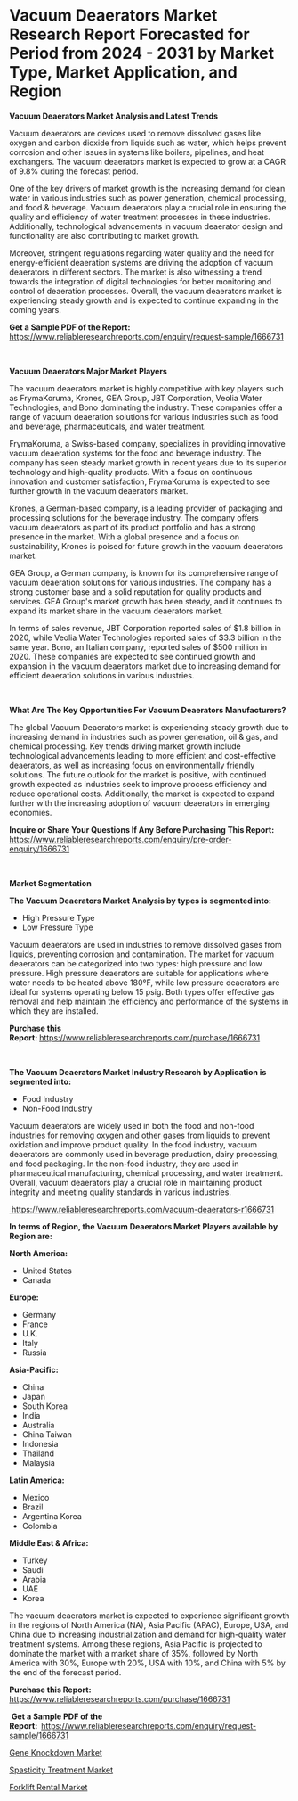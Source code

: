<p><h1>Vacuum Deaerators Market Research Report Forecasted for Period from 2024 -  2031 by Market Type, Market Application, and Region</h1></p><p><strong>Vacuum Deaerators Market Analysis and Latest Trends</strong></p>
<p><p>Vacuum deaerators are devices used to remove dissolved gases like oxygen and carbon dioxide from liquids such as water, which helps prevent corrosion and other issues in systems like boilers, pipelines, and heat exchangers. The vacuum deaerators market is expected to grow at a CAGR of 9.8% during the forecast period.</p><p>One of the key drivers of market growth is the increasing demand for clean water in various industries such as power generation, chemical processing, and food & beverage. Vacuum deaerators play a crucial role in ensuring the quality and efficiency of water treatment processes in these industries. Additionally, technological advancements in vacuum deaerator design and functionality are also contributing to market growth.</p><p>Moreover, stringent regulations regarding water quality and the need for energy-efficient deaeration systems are driving the adoption of vacuum deaerators in different sectors. The market is also witnessing a trend towards the integration of digital technologies for better monitoring and control of deaeration processes. Overall, the vacuum deaerators market is experiencing steady growth and is expected to continue expanding in the coming years.</p></p>
<p><strong>Get a Sample PDF of the Report:&nbsp;</strong> <a href="https://www.reliableresearchreports.com/enquiry/request-sample/1666731">https://www.reliableresearchreports.com/enquiry/request-sample/1666731</a></p>
<p>&nbsp;</p>
<p><strong>Vacuum Deaerators Major Market Players</strong></p>
<p><p>The vacuum deaerators market is highly competitive with key players such as FrymaKoruma, Krones, GEA Group, JBT Corporation, Veolia Water Technologies, and Bono dominating the industry. These companies offer a range of vacuum deaeration solutions for various industries such as food and beverage, pharmaceuticals, and water treatment.</p><p>FrymaKoruma, a Swiss-based company, specializes in providing innovative vacuum deaeration systems for the food and beverage industry. The company has seen steady market growth in recent years due to its superior technology and high-quality products. With a focus on continuous innovation and customer satisfaction, FrymaKoruma is expected to see further growth in the vacuum deaerators market.</p><p>Krones, a German-based company, is a leading provider of packaging and processing solutions for the beverage industry. The company offers vacuum deaerators as part of its product portfolio and has a strong presence in the market. With a global presence and a focus on sustainability, Krones is poised for future growth in the vacuum deaerators market.</p><p>GEA Group, a German company, is known for its comprehensive range of vacuum deaeration solutions for various industries. The company has a strong customer base and a solid reputation for quality products and services. GEA Group's market growth has been steady, and it continues to expand its market share in the vacuum deaerators market.</p><p>In terms of sales revenue, JBT Corporation reported sales of $1.8 billion in 2020, while Veolia Water Technologies reported sales of $3.3 billion in the same year. Bono, an Italian company, reported sales of $500 million in 2020. These companies are expected to see continued growth and expansion in the vacuum deaerators market due to increasing demand for efficient deaeration solutions in various industries.</p></p>
<p>&nbsp;</p>
<p><strong>What Are The Key Opportunities For Vacuum Deaerators Manufacturers?</strong></p>
<p><p>The global Vacuum Deaerators market is experiencing steady growth due to increasing demand in industries such as power generation, oil & gas, and chemical processing. Key trends driving market growth include technological advancements leading to more efficient and cost-effective deaerators, as well as increasing focus on environmentally friendly solutions. The future outlook for the market is positive, with continued growth expected as industries seek to improve process efficiency and reduce operational costs. Additionally, the market is expected to expand further with the increasing adoption of vacuum deaerators in emerging economies.</p></p>
<p><strong>Inquire or Share Your Questions If Any Before Purchasing This Report:</strong> <a href="https://www.reliableresearchreports.com/enquiry/pre-order-enquiry/1666731">https://www.reliableresearchreports.com/enquiry/pre-order-enquiry/1666731</a></p>
<p>&nbsp;</p>
<p><strong>Market Segmentation</strong></p>
<p><strong>The Vacuum Deaerators Market Analysis by types is segmented into:</strong></p>
<p><ul><li>High Pressure Type</li><li>Low Pressure Type</li></ul></p>
<p><p>Vacuum deaerators are used in industries to remove dissolved gases from liquids, preventing corrosion and contamination. The market for vacuum deaerators can be categorized into two types: high pressure and low pressure. High pressure deaerators are suitable for applications where water needs to be heated above 180°F, while low pressure deaerators are ideal for systems operating below 15 psig. Both types offer effective gas removal and help maintain the efficiency and performance of the systems in which they are installed.</p></p>
<p><strong>Purchase this Report:&nbsp;</strong><a href="https://www.reliableresearchreports.com/purchase/1666731">https://www.reliableresearchreports.com/purchase/1666731</a></p>
<p>&nbsp;</p>
<p><strong>The Vacuum Deaerators Market Industry Research by Application is segmented into:</strong></p>
<p><ul><li>Food Industry</li><li>Non-Food Industry</li></ul></p>
<p><p>Vacuum deaerators are widely used in both the food and non-food industries for removing oxygen and other gases from liquids to prevent oxidation and improve product quality. In the food industry, vacuum deaerators are commonly used in beverage production, dairy processing, and food packaging. In the non-food industry, they are used in pharmaceutical manufacturing, chemical processing, and water treatment. Overall, vacuum deaerators play a crucial role in maintaining product integrity and meeting quality standards in various industries.</p></p>
<p><a href="https://www.reliableresearchreports.com/vacuum-deaerators-r1666731">&nbsp;https://www.reliableresearchreports.com/vacuum-deaerators-r1666731</a></p>
<p><strong>In terms of Region, the Vacuum Deaerators Market Players available by Region are:</strong></p>
<p>
    <p> <strong> North America: </strong>
        <ul>
            <li>United States</li>
            <li>Canada</li>
        </ul>
        </p> 
    <p> <strong> Europe: </strong>
        <ul>
            <li>Germany</li>
            <li>France</li>
            <li>U.K.</li>
            <li>Italy</li>
            <li>Russia</li>
        </ul>
        </p> 
    <p> <strong> Asia-Pacific: </strong>
        <ul>
            <li>China</li>
            <li>Japan</li>
            <li>South Korea</li>
            <li>India</li>
            <li>Australia</li>
            <li>China Taiwan</li>
            <li>Indonesia</li>
            <li>Thailand</li>
            <li>Malaysia</li>
        </ul>
        </p> 
    <p> <strong> Latin America: </strong>
        <ul>
            <li>Mexico</li>
            <li>Brazil</li>
            <li>Argentina Korea</li>
            <li>Colombia</li>
        </ul>
        </p> 
    <p> <strong> Middle East & Africa: </strong>
        <ul>
            <li>Turkey</li>
            <li>Saudi</li>
            <li>Arabia</li>
            <li>UAE</li>
            <li>Korea</li>
        </ul>
    </p>
    </p>
<p><p>The vacuum deaerators market is expected to experience significant growth in the regions of North America (NA), Asia Pacific (APAC), Europe, USA, and China due to increasing industrialization and demand for high-quality water treatment systems. Among these regions, Asia Pacific is projected to dominate the market with a market share of 35%, followed by North America with 30%, Europe with 20%, USA with 10%, and China with 5% by the end of the forecast period.</p></p>
<p><strong>Purchase this Report: </strong><a href="https://www.reliableresearchreports.com/purchase/1666731">https://www.reliableresearchreports.com/purchase/1666731</a></p>
<p>&nbsp;<strong>Get a Sample PDF of the Report:&nbsp;&nbsp;</strong><a href="https://www.reliableresearchreports.com/enquiry/request-sample/1666731">https://www.reliableresearchreports.com/enquiry/request-sample/1666731</a></p>
<p><strong></strong></p>
<p><p><a href="https://www.linkedin.com/pulse/gene-knockdown-market-size-cagr-trends-2024-2030-edgewise-research-o34xe">Gene Knockdown Market</a></p><p><a href="https://www.linkedin.com/pulse/spasticity-treatment-market-size-cagr-trends-2024-2030-flagshipin-v0wbf?trackingId=DhaFz9w8c5JH0iWMmMGThQ%3D%3D">Spasticity Treatment Market</a></p><p><a href="https://www.linkedin.com/pulse/decoding-forklift-rental-market-metrics-share-trends-growth-7iyoe">Forklift Rental Market</a></p></p>